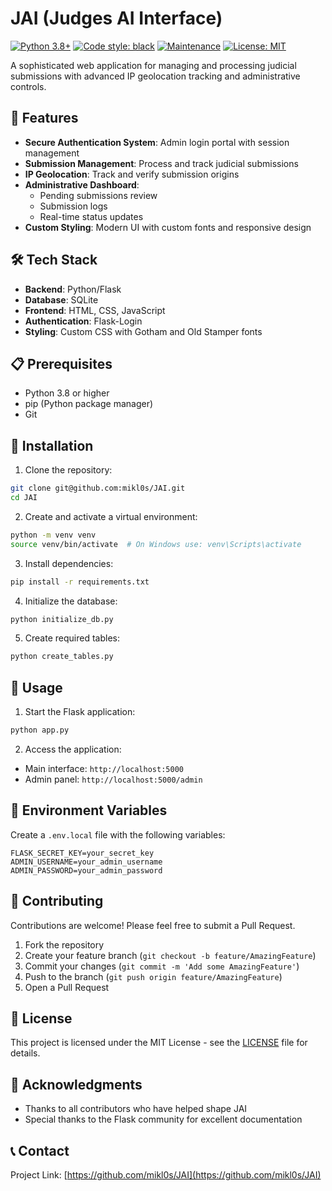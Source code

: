 # JAI (Judges AI Interface)

[![Python 3.8+](https://img.shields.io/badge/python-3.8+-blue.svg)](https://www.python.org/downloads/)
[![Code style: black](https://img.shields.io/badge/code%20style-black-000000.svg)](https://github.com/psf/black)
[![Maintenance](https://img.shields.io/badge/Maintained%3F-yes-green.svg)](https://github.com/mikl0s/JAI/graphs/commit-activity)
[![License: MIT](https://img.shields.io/badge/License-MIT-yellow.svg)](https://opensource.org/licenses/MIT)

A sophisticated web application for managing and processing judicial submissions with advanced IP geolocation tracking and administrative controls.

## 🚀 Features

- **Secure Authentication System**: Admin login portal with session management
- **Submission Management**: Process and track judicial submissions
- **IP Geolocation**: Track and verify submission origins
- **Administrative Dashboard**: 
  - Pending submissions review
  - Submission logs
  - Real-time status updates
- **Custom Styling**: Modern UI with custom fonts and responsive design

## 🛠️ Tech Stack

- **Backend**: Python/Flask
- **Database**: SQLite
- **Frontend**: HTML, CSS, JavaScript
- **Authentication**: Flask-Login
- **Styling**: Custom CSS with Gotham and Old Stamper fonts

## 📋 Prerequisites

- Python 3.8 or higher
- pip (Python package manager)
- Git

## 🔧 Installation

1. Clone the repository:
```bash
git clone git@github.com:mikl0s/JAI.git
cd JAI
```

2. Create and activate a virtual environment:
```bash
python -m venv venv
source venv/bin/activate  # On Windows use: venv\Scripts\activate
```

3. Install dependencies:
```bash
pip install -r requirements.txt
```

4. Initialize the database:
```bash
python initialize_db.py
```

5. Create required tables:
```bash
python create_tables.py
```

## 🚦 Usage

1. Start the Flask application:
```bash
python app.py
```

2. Access the application:
- Main interface: `http://localhost:5000`
- Admin panel: `http://localhost:5000/admin`

## 🔐 Environment Variables

Create a `.env.local` file with the following variables:
```
FLASK_SECRET_KEY=your_secret_key
ADMIN_USERNAME=your_admin_username
ADMIN_PASSWORD=your_admin_password
```

## 🤝 Contributing

Contributions are welcome! Please feel free to submit a Pull Request.

1. Fork the repository
2. Create your feature branch (`git checkout -b feature/AmazingFeature`)
3. Commit your changes (`git commit -m 'Add some AmazingFeature'`)
4. Push to the branch (`git push origin feature/AmazingFeature`)
5. Open a Pull Request

## 📝 License

This project is licensed under the MIT License - see the [LICENSE](LICENSE) file for details.

## 🙏 Acknowledgments

- Thanks to all contributors who have helped shape JAI
- Special thanks to the Flask community for excellent documentation

## 📞 Contact

Project Link: [https://github.com/mikl0s/JAI](https://github.com/mikl0s/JAI)